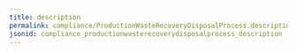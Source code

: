 ```yaml
---
title: description
permalink: compliance/ProductionWasteRecoveryDisposalProcess.description.html
jsonid: compliance_productionwasterecoverydisposalprocess_description
---
```

